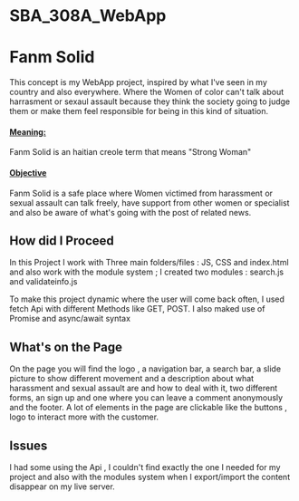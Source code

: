 # SBA_308A_WebApp
<h1> Fanm Solid </h1>
<p>This concept is my WebApp project, inspired by what I've seen in my country and also everywhere. Where the Women of color can't talk about harrasment or sexaul assault because they think the society going to judge them or make them feel responsible for being in this kind of situation.<p>
<h4><u>Meaning: </u></h4>
<p> Fanm Solid is an haitian creole term that means "Strong Woman" <p>
<h4><u> Objective </u></h4>
<p>Fanm Solid is a safe place where Women victimed from harassment or sexual assault can talk freely, have support from other women or specialist and also be aware of what's going with the post of related news.<p>

## How did I Proceed
<p>In this Project I work with Three main folders/files : JS, CSS and index.html and also work with the module system ; I created two modules : search.js and validateinfo.js <p> 
<p> To make this project dynamic where the user will come back often, I used fetch Api with different Methods like GET, POST. I also maked use of Promise and async/await syntax <p>

## What's on the Page
<p> On the page you will find the logo , a navigation bar, a search bar, a slide picture to show different movement and a description about what harassment and sexual assault are and how to deal with it, two different forms, an sign up and one where you can leave a comment anonymously and the footer. A lot of elements in the page are clickable like the buttons , logo to interact more with the customer. <p>

## Issues
I had some using the Api , I couldn't find exactly the one I needed for my project and also with the modules system when I export/import the content disappear on my live server.
